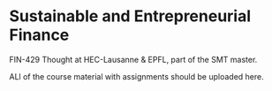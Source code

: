# Sustainable and Entrepreneurial Finance
FIN-429 Thought at HEC-Lausanne & EPFL, part of the SMT master.

ALl of the course material with assignments should be uploaded here.
